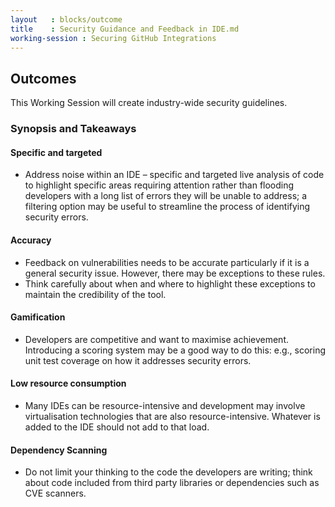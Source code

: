 ```yaml
---
layout   : blocks/outcome
title    : Security Guidance and Feedback in IDE.md
working-session : Securing GitHub Integrations
---
```

## Outcomes

This Working Session will create industry-wide security guidelines.

### Synopsis and Takeaways

#### Specific and targeted
- Address noise within an IDE – specific and targeted live analysis of code to highlight specific areas requiring attention rather than flooding developers with a long list of errors they will be unable to address; a filtering option may be useful to streamline the process of identifying security errors.

#### Accuracy 
- Feedback on vulnerabilities needs to be accurate particularly if it is a general security issue. However, there may be exceptions to these rules.
- Think carefully about when and where to highlight these exceptions to maintain the credibility of the tool.

#### Gamification
- Developers are competitive and want to maximise achievement. Introducing a scoring system may be a good way to do this: e.g., scoring unit test coverage on how it addresses security errors. 

#### Low resource consumption
- Many IDEs can be resource-intensive and development may involve virtualisation technologies that are also resource-intensive. Whatever is added to the IDE should not add to that load.

#### Dependency Scanning
- Do not limit your thinking to the code the developers are writing; think about code included from third party libraries or dependencies such as CVE scanners.


